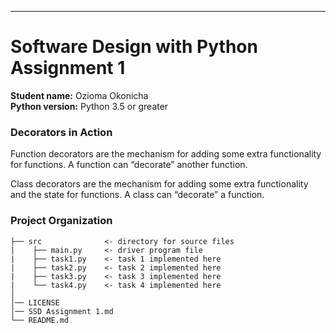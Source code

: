 ---
# Software Design with Python Assignment 1  
**Student name:** Ozioma Okonicha  
**Python version:** Python 3.5 or greater  

### Decorators in Action  
Function decorators are the mechanism for adding some extra functionality for functions. A function can “decorate” another function.  

Class decorators are the mechanism for adding some extra functionality and the state for functions. A class can “decorate” a function.

### Project Organization  
```
├── src              <- directory for source files 
|    ├── main.py     <- driver program file 
|    ├── task1.py    <- task 1 implemented here 
|    ├── task2.py    <- task 2 implemented here 
|    ├── task3.py    <- task 3 implemented here 
|    └── task4.py    <- task 4 implemented here 
│                               
│── LICENSE
│── SSD Assignment 1.md                        
└── README.md
```